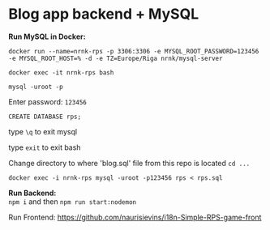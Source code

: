 # Blog app backend + MySQL

<b>Run MySQL in Docker:</b>


`docker run --name=nrnk-rps -p 3306:3306 -e MYSQL_ROOT_PASSWORD=123456 -e MYSQL_ROOT_HOST=% -d -e TZ=Europe/Riga nrnk/mysql-server`


`docker exec -it nrnk-rps bash`


`mysql -uroot -p`


Enter password: `123456`


`CREATE DATABASE rps;`


type `\q` to exit mysql


type `exit` to exit bash


Change directory to where 'blog.sql' file from this repo is located `cd ...`


`docker exec -i nrnk-rps mysql -uroot -p123456 rps < rps.sql`


<b>Run Backend:</b>\
`npm i` and then `npm run start:nodemon`

Run Frontend: https://github.com/naurisievins/i18n-Simple-RPS-game-front